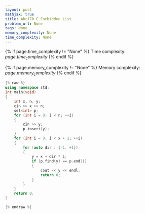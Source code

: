 ```yaml
---
layout: post
mathjax: true
title: Abc170_C Forbidden List
problem_url: None
tags: None
memory_complexity: None
time_complexity: None
---
```




{% if page.time_complexity != "None" %}
Time complexity: ${{ page.time_complexity }}$
{% endif %}

{% if page.memory_complexity != "None" %}
Memory complexity: ${{ page.memory_complexity }}$
{% endif %}

```cpp
{% raw %}
using namespace std;
int main(void)
{
    int x, n, y;
    cin >> x >> n;
    set<int> p;
    for (int i = 0; i < n; ++i)
    {
        cin >> y;
        p.insert(y);
    }
    for (int i = 0; i < x + 1; ++i)
    {
        for (auto dir : {-1, +1})
        {
            y = x + dir * i;
            if (p.find(y) == p.end())
            {
                cout << y << endl;
                return 0;
            }
        }
    }
    return 0;
}

{% endraw %}
```